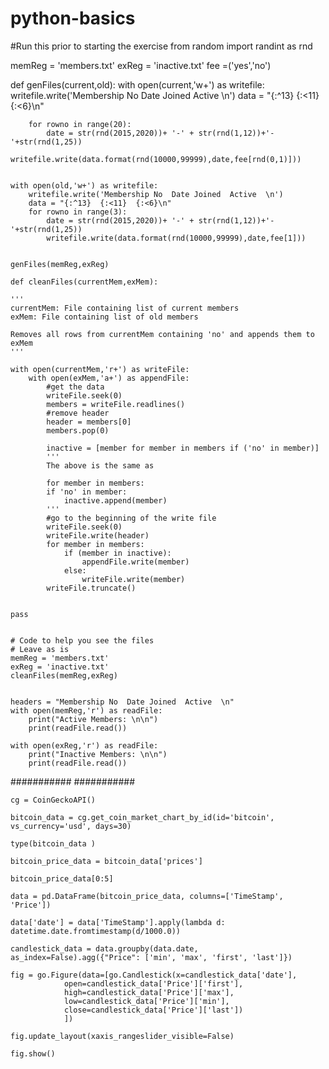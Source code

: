 # python-basics

#Run this prior to starting the exercise
from random import randint as rnd

memReg = 'members.txt'
exReg = 'inactive.txt'
fee =('yes','no')

def genFiles(current,old):
    with open(current,'w+') as writefile: 
        writefile.write('Membership No  Date Joined  Active  \n')
        data = "{:^13}  {:<11}  {:<6}\n"

        for rowno in range(20):
            date = str(rnd(2015,2020))+ '-' + str(rnd(1,12))+'-'+str(rnd(1,25))
            writefile.write(data.format(rnd(10000,99999),date,fee[rnd(0,1)]))


    with open(old,'w+') as writefile: 
        writefile.write('Membership No  Date Joined  Active  \n')
        data = "{:^13}  {:<11}  {:<6}\n"
        for rowno in range(3):
            date = str(rnd(2015,2020))+ '-' + str(rnd(1,12))+'-'+str(rnd(1,25))
            writefile.write(data.format(rnd(10000,99999),date,fee[1]))


    genFiles(memReg,exReg)

    def cleanFiles(currentMem,exMem):

    '''
    currentMem: File containing list of current members
    exMem: File containing list of old members
    
    Removes all rows from currentMem containing 'no' and appends them to exMem
    '''
    
    with open(currentMem,'r+') as writeFile: 
        with open(exMem,'a+') as appendFile:
            #get the data
            writeFile.seek(0)
            members = writeFile.readlines()
            #remove header
            header = members[0]
            members.pop(0)
                
            inactive = [member for member in members if ('no' in member)]
            '''
            The above is the same as 

            for member in members:
            if 'no' in member:
                inactive.append(member)
            '''
            #go to the beginning of the write file
            writeFile.seek(0) 
            writeFile.write(header)
            for member in members:
                if (member in inactive):
                    appendFile.write(member)
                else:
                    writeFile.write(member)      
            writeFile.truncate()
                
    
    pass 


    # Code to help you see the files
    # Leave as is
    memReg = 'members.txt'
    exReg = 'inactive.txt'
    cleanFiles(memReg,exReg)


    headers = "Membership No  Date Joined  Active  \n"
    with open(memReg,'r') as readFile:
        print("Active Members: \n\n")
        print(readFile.read())
    
    with open(exReg,'r') as readFile:
        print("Inactive Members: \n\n")
        print(readFile.read())
    
    
########### ###########

    cg = CoinGeckoAPI()

    bitcoin_data = cg.get_coin_market_chart_by_id(id='bitcoin', vs_currency='usd', days=30)
    
    type(bitcoin_data )
    
    bitcoin_price_data = bitcoin_data['prices']

    bitcoin_price_data[0:5]
    
    data = pd.DataFrame(bitcoin_price_data, columns=['TimeStamp', 'Price'])
    
    data['date'] = data['TimeStamp'].apply(lambda d: datetime.date.fromtimestamp(d/1000.0))

    candlestick_data = data.groupby(data.date, as_index=False).agg({"Price": ['min', 'max', 'first', 'last']})
    
    fig = go.Figure(data=[go.Candlestick(x=candlestick_data['date'],
                open=candlestick_data['Price']['first'], 
                high=candlestick_data['Price']['max'],
                low=candlestick_data['Price']['min'], 
                close=candlestick_data['Price']['last'])
                ])

    fig.update_layout(xaxis_rangeslider_visible=False)

    fig.show()
